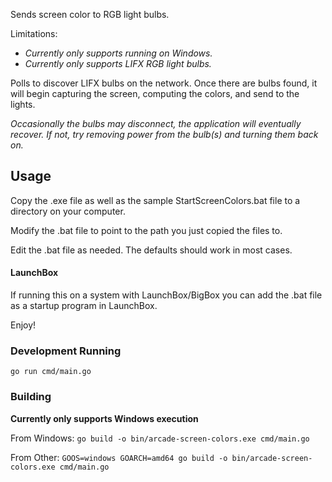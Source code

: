 Sends screen color to RGB light bulbs.

Limitations:

* _Currently only supports running on Windows._
* _Currently only supports LIFX RGB light bulbs._

Polls to discover LIFX bulbs on the network. Once there are bulbs found, it will 
begin capturing the screen, computing the colors, and send to the lights.

_Occasionally the bulbs may disconnect, the application will eventually recover. If not, try removing power from the bulb(s) and turning them back on._

## Usage

Copy the .exe file as well as the sample StartScreenColors.bat file to a directory on your computer.

Modify the .bat file to point to the path you just copied the files to.

Edit the .bat file as needed. The defaults should work in most cases.

#### LaunchBox

If running this on a system with LaunchBox/BigBox you can add the .bat file as a startup program in LaunchBox.

Enjoy!

### Development Running

`go run cmd/main.go`

### Building

**Currently only supports Windows execution**

From Windows:
`go build -o bin/arcade-screen-colors.exe cmd/main.go`

From Other:
`GOOS=windows GOARCH=amd64 go build -o bin/arcade-screen-colors.exe cmd/main.go`
